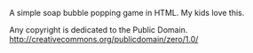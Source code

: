 A simple soap bubble popping game in HTML. My kids love this.

Any copyright is dedicated to the Public Domain.
http://creativecommons.org/publicdomain/zero/1.0/
